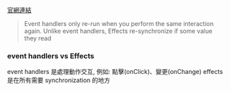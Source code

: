 [官網連結](https://beta.reactjs.org/learn/separating-events-from-effects)

> Event handlers only re-run when you perform the same interaction again. Unlike event handlers, Effects re-synchronize if some value they read

### event handlers vs Effects

event handlers 是處理動作交互, 例如: 點擊(onClick)、變更(onChange)
effects 是在所有需要 synchronization 的地方